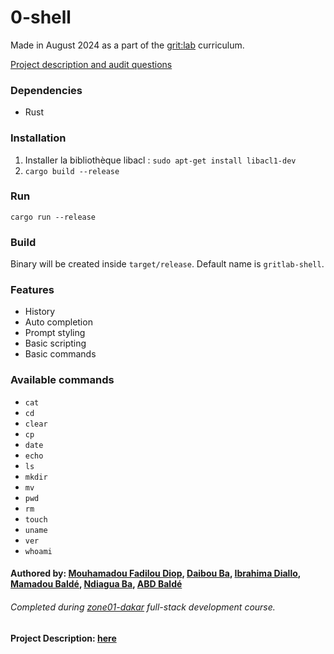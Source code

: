 # 0-shell

Made in August 2024 as a part of the [grit:lab](https://gritlab.ax/) curriculum.

[Project description and audit questions](https://github.com/01-edu/public/tree/master/subjects/0-shell)

### Dependencies
- Rust

### Installation
  1. Installer la bibliothèque libacl :
       `sudo apt-get install libacl1-dev`
  2. `cargo build --release`

### Run
`cargo run --release`

### Build
Binary will be created inside `target/release`. Default name is `gritlab-shell`.

### Features
- History
- Auto completion
- Prompt styling
- Basic scripting
- Basic commands

### Available commands
- `cat`
- `cd`
- `clear`
- `cp`
- `date`
- `echo`
- `ls`
- `mkdir`
- `mv`
- `pwd`
- `rm`
- `touch`
- `uname`
- `ver`
- `whoami`

#### Authored by: [Mouhamadou Fadilou Diop](https://learn.zone01dakar.sn/git/mouhamadoufadiop/), [Daibou Ba](https://learn.zone01dakar.sn/git/daiba), [Ibrahima Diallo](https://learn.zone01dakar.sn/git/ediallo), [Mamadou Baldé](https://learn.zone01dakar.sn/git/mabalde/), [Ndiagua Ba](https://learn.zone01dakar.sn/git/ndiba/), [ABD Baldé](https://learn.zone01dakar.sn/git/abdbalde/)
###### Completed during [zone01-dakar](https://learn.zone01dakar.sn/) full-stack development course.
#### Project Description: [here](https://github.com/01-edu/public/blob/master/subjects/multiplayer-fps/README.md)